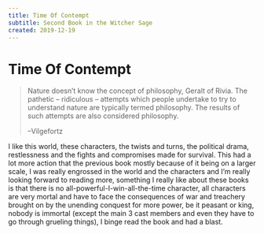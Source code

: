 ```yaml
---
title: Time Of Contempt
subtitle: Second Book in the Witcher Sage
created: 2019-12-19
---
```

# Time Of Contempt

> Nature doesn’t know the concept of philosophy, Geralt of Rivia. The pathetic
> – ridiculous – attempts which people undertake to try to understand nature
> are typically termed philosophy. The results of such attempts are also
> considered philosophy.
>
> –Vilgefortz

I like this world, these characters, the twists and turns, the political drama,
restlessness and the fights and compromises made for survival. This had a lot
more action that the previous book mostly because of it being on a larger
scale, I was really engrossed in the world and the characters and I’m really
looking forward to reading more, something I really like about these books is
that there is no all-powerful-I-win-all-the-time character, all characters are
very mortal and have to face the consequences of war and treachery brought on
by the unending conquest for more power, be it peasant or king, nobody is
immortal (except the main 3 cast members and even they have to go through
grueling things), I binge read the book and had a blast.
